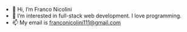 - 👋 Hi, I’m Franco Nicolini
- 👀 I’m interested in full-stack web development. I love programming.
- 📫 My email is franconicolini111@gmail.com
